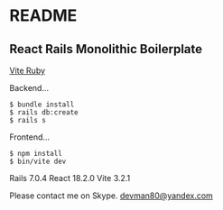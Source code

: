 # README

## React Rails Monolithic Boilerplate

[Vite Ruby](https://vite-ruby.netlify.app/)

Backend...

```
$ bundle install
$ rails db:create
$ rails s
```

Frontend...

```
$ npm install
$ bin/vite dev
```

Rails 7.0.4
React 18.2.0
Vite 3.2.1

Please contact me on Skype. devman80@yandex.com